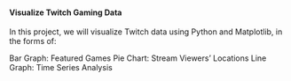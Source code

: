 #### Visualize Twitch Gaming Data

In this project, we will visualize Twitch data using Python and Matplotlib, in the forms of:

Bar Graph: Featured Games
Pie Chart: Stream Viewers’ Locations
Line Graph: Time Series Analysis
